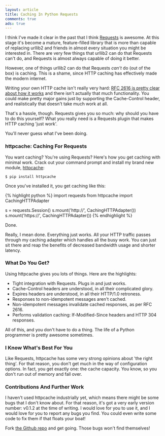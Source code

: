 ```yaml
---
layout: article
title: Caching In Python Requests
comments: true
ads: true
---
```


I think I've made it clear in the past that I think
[Requests](http://python-requests.org/) is awesome. At this stage it's become
a mature, feature-filled library that is more than capable of replacing urllib2
and friends in almost every situation you might be interested in. There are
very few things that urllib2 can do that Requests can't do, and Requests is
almost always capable of doing it better.

However, one of things urllib2 can do that Requests _can't_ do (out of the box)
is caching. This is a shame, since HTTP caching has effectively made the modern
internet.

Writing your own HTTP cache isn't really very hard:
[RFC 2616 is pretty clear about how it works](http://pretty-rfc.herokuapp.com/RFC2616#caching)
and there isn't actually that much functionality. You could make pretty major
gains just by supporting the Cache-Control header, and realistically that
doesn't take much work at all.

That's a hassle, though. Requests gives you so much: why should you have to do
this yourself? What you really need is a Requests plugin that makes HTTP
caching 'just work'.

You'll never guess what I've been doing.

### httpcache: Caching For Requests

You want caching? You're using Requests? Here's how you get caching with
minimal work. Crack out your command prompt and install my brand new module,
[httpcache](http://httpcache.readthedocs.org/en/latest/):

    $ pip install httpcache

Once you've installed it, you get caching like this:

{% highlight python %}
import requests
from httpcache import CachingHTTPAdapter

s = requests.Session()
s.mount('http://', CachingHTTPAdapter())
s.mount('https://', CachingHTTPAdapter())
{% endhighlight %}

Done.

Really, I mean done. Everything just works. All your HTTP traffic passes
through my caching adapter which handles all the busy work. You can just sit
there and reap the benefits of decreased bandwidth usage and shorter latency.

### What Do You Get?

Using httpcache gives you lots of things. Here are the highlights:

- Tight integration with Requests. Plugs in and just works.
- Cache-Control headers are understood, in all their complicated glory.
- Expires headers are understood, in all their HTTP/1.0 retroness.
- Responses to non-idempotent messages aren't cached.
- Non-idempotent messages invalidate cached responses, as per RFC 2616.
- Performs validation caching: If-Modified-Since headers and HTTP 304
  responses.

All of this, and you don't have to do a thing. The life of a Python programmer
is pretty awesome sometimes.

### I Know What's Best For You

Like Requests, httpcache has some very strong opinions about 'the right thing'.
For that reason, you don't get much in the way of configuration options. In
fact, you get exactly one: the cache capacity. You know, so you don't run out
of memory and fall over.

### Contributions And Further Work

I haven't used httpcache industrially yet, which means there might be some bugs
that I don't know about. For that reason, it's got a very early version number:
v0.1.2 at the time of writing. I would love for you to use it, and I would love
for you to report any bugs you find. You could even write some code to fix them
if that floats your boat!

Fork [the Github repo](https://github.com/Lukasa/httpcache) and get going.
Those bugs won't find themselves!
